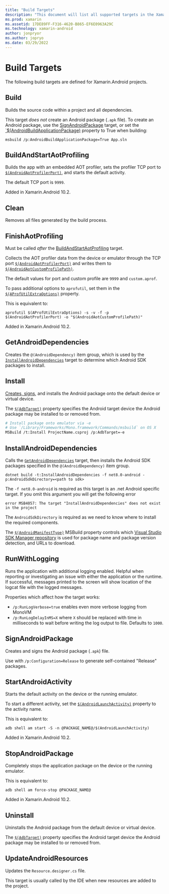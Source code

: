 ```yaml
---
title: "Build Targets"
description: "This document will list all supported targets in the Xamarin.Android build process."
ms.prod: xamarin
ms.assetid: 17DE89FF-F316-4620-B865-EF6E0963A29C
ms.technology: xamarin-android
author: jonpryor
ms.author: jopryo
ms.date: 03/29/2022
---
```


# Build Targets

The following build targets are defined for Xamarin.Android projects.

## Build

Builds the source code within a project and all dependencies.

This target *does not* create an Android package (`.apk` file).
To create an Android package, use the [SignAndroidPackage](#signandroidpackage)
target, *or* set the
[`$(AndroidBuildApplicationPackage)](~/android/deploy-test/building-apps/build-properties.md#androidbuildapplicationpackage)
property to True when building:

```shell
msbuild /p:AndroidBuildApplicationPackage=True App.sln
```

## BuildAndStartAotProfiling

Builds the app with an  embedded AOT profiler, sets the profiler TCP port to
[`$(AndroidAotProfilerPort)`](~/android/deploy-test/building-apps/build-properties.md#androidaotprofilerport),
and starts the default activity.

The default TCP port is `9999`.

Added in Xamarin.Android 10.2.

## Clean

Removes all files generated by the build process.

## FinishAotProfiling

Must be called *after* the [BuildAndStartAotProfiling](#buildandstartaotprofiling)
target.

Collects the AOT profiler data from the device or emulator through the TCP port
[`$(AndroidAotProfilerPort)`](~/android/deploy-test/building-apps/build-properties.md#androidaotprofilerport)
and writes them to
[`$(AndroidAotCustomProfilePath)`](~/android/deploy-test/building-apps/build-properties.md#androidaotcustomprofilepath).

The default values for port and custom profile are `9999` and `custom.aprof`.

To pass additional options to `aprofutil`, set them in the
[`$(AProfUtilExtraOptions)`](~/android/deploy-test/building-apps/build-properties.md#aprofutilextraoptions)
property.

This is equivalent to:

```shell
aprofutil $(AProfUtilExtraOptions) -s -v -f -p $(AndroidAotProfilerPort) -o "$(AndroidAotCustomProfilePath)"
```

Added in Xamarin.Android 10.2.

## GetAndroidDependencies

Creates the `@(AndroidDependency)` item group, which is used by the
[`InstallAndroidDependencies`](#installandroiddependencies) target to determine
which Android SDK packages to install.

## Install

[Creates, signs](#signandroidpackage), and installs the Android package onto
the default device or virtual device.

The [`$(AdbTarget)`](~/android/deploy-test/building-apps/build-properties.md#adbtarget)
property specifies the Android target device the
Android package may be installed to or removed from.

```bash
# Install package onto emulator via -e
# Use `/Library/Frameworks/Mono.framework/Commands/msbuild` on OS X
MSBuild /t:Install ProjectName.csproj /p:AdbTarget=-e
```

## InstallAndroidDependencies

Calls the [`GetAndroidDependencies`](#getandroiddependencies) target, then installs
the Android SDK packages specified in the `@(AndroidDependency)` item group.

```dotnetcli
dotnet build -t:InstallAndroidDependencies -f net8.0-android -p:AndroidSdkDirectory=<path to sdk>
```

The `-f net8.0-android` is required as this target is an .net Android specific target. If you omit this argument
you will get the following error

`error MSB4057: The target "InstallAndroidDependencies" does not exist in the project`

The `AndroidSdkDirectory` is required as we need to know where to install the required components.

The [`$(AndroidManifestType)`](~/android/deploy-test/building-apps/build-properties.md#androidmanifesttype)
MSBuild property controls which
[Visual Studio SDK Manager repository](~/android/get-started/installation/android-sdk.md?tabs=windows#repository-selection)
is used for package name and package version detection, and URLs to download.

## RunWithLogging

Runs the application with additional logging enabled.  Helpful when reporting or investigating an issue with
either the application or the runtime.  If successful, messages printed to the screen will show location
of the logcat file with the logged messages.

Properties which affect how the target works:

  * `/p:RunLogVerbose=true` enables even more verbose logging from MonoVM
  * `/p:RunLogDelayInMS=X` where `X` should be replaced with time in milliseconds to wait before writing the
    log output to file.  Defaults to `1000`.

## SignAndroidPackage

Creates and signs the Android package (`.apk`) file.

Use with `/p:Configuration=Release` to generate self-contained "Release" packages.

## StartAndroidActivity

Starts the default activity on the device or the running emulator.

To start a different activity, set the
[`$(AndroidLaunchActivity)`](~/android/deploy-test/building-apps/build-properties.md#androidlaunchactivity)
property to the activity name.

This is equivalent to:

```shell
adb shell am start -S -n @PACKAGE_NAME@/$(AndroidLaunchActivity)
```

Added in Xamarin.Android 10.2.

## StopAndroidPackage

Completely stops the application package on the device or the running emulator.

This is equivalent to:

```shell
adb shell am force-stop @PACKAGE_NAME@
```

Added in Xamarin.Android 10.2.

## Uninstall

Uninstalls the Android package from the default device or virtual device.

The [`$(AdbTarget)`](~/android/deploy-test/building-apps/build-properties.md#adbtarget)
property specifies the Android target device the
Android package may be installed to or removed from.

## UpdateAndroidResources

Updates the `Resource.designer.cs` file.

This target is usually called by the IDE when new resources are added to the project.
